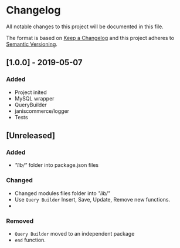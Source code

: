 # Changelog
All notable changes to this project will be documented in this file.

The format is based on [Keep a Changelog](http://keepachangelog.com/en/1.0.0/)
and this project adheres to [Semantic Versioning](http://semver.org/spec/v2.0.0.html).

## [1.0.0] - 2019-05-07
### Added
- Project inited
- MySQL wrapper
- QueryBuilder
- janiscommerce/logger
- Tests

## [Unreleased]
### Added
- *"lib/"* folder into package.json files

### Changed
- Changed modules files folder into *"lib/"*
- Use `Query Builder` Insert, Save, Update, Remove new functions.
- 

### Removed
- `Query Builder` moved to an independent package
- `end` function.